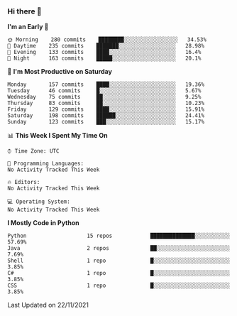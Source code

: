 ### Hi there 👋

<!--START_SECTION:waka-->
**I'm an Early 🐤** 

```text
🌞 Morning    280 commits    ████████░░░░░░░░░░░░░░░░░   34.53% 
🌆 Daytime    235 commits    ███████░░░░░░░░░░░░░░░░░░   28.98% 
🌃 Evening    133 commits    ████░░░░░░░░░░░░░░░░░░░░░   16.4% 
🌙 Night      163 commits    █████░░░░░░░░░░░░░░░░░░░░   20.1%

```
📅 **I'm Most Productive on Saturday** 

```text
Monday       157 commits    ████░░░░░░░░░░░░░░░░░░░░░   19.36% 
Tuesday      46 commits     █░░░░░░░░░░░░░░░░░░░░░░░░   5.67% 
Wednesday    75 commits     ██░░░░░░░░░░░░░░░░░░░░░░░   9.25% 
Thursday     83 commits     ██░░░░░░░░░░░░░░░░░░░░░░░   10.23% 
Friday       129 commits    ████░░░░░░░░░░░░░░░░░░░░░   15.91% 
Saturday     198 commits    ██████░░░░░░░░░░░░░░░░░░░   24.41% 
Sunday       123 commits    ███░░░░░░░░░░░░░░░░░░░░░░   15.17%

```


📊 **This Week I Spent My Time On** 

```text
⌚︎ Time Zone: UTC

💬 Programming Languages: 
No Activity Tracked This Week

🔥 Editors: 
No Activity Tracked This Week

💻 Operating System: 
No Activity Tracked This Week

```

**I Mostly Code in Python** 

```text
Python                   15 repos            ██████████████░░░░░░░░░░░   57.69% 
Java                     2 repos             ██░░░░░░░░░░░░░░░░░░░░░░░   7.69% 
Shell                    1 repo              █░░░░░░░░░░░░░░░░░░░░░░░░   3.85% 
C#                       1 repo              █░░░░░░░░░░░░░░░░░░░░░░░░   3.85% 
CSS                      1 repo              █░░░░░░░░░░░░░░░░░░░░░░░░   3.85%

```



 Last Updated on 22/11/2021
<!--END_SECTION:waka-->

<!--
**e1630m/e1630m** is a ✨ _special_ ✨ repository because its `README.md` (this file) appears on your GitHub profile.

Here are some ideas to get you started:

- 🔭 I’m currently working on ...
- 🌱 I’m currently learning ...
- 👯 I’m looking to collaborate on ...
- 🤔 I’m looking for help with ...
- 💬 Ask me about ...
- 📫 How to reach me: ...
- 😄 Pronouns: ...
- ⚡ Fun fact: ...
-->
